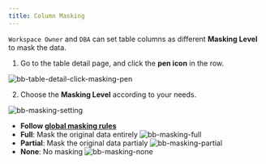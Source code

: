 ```yaml
---
title: Column Masking
---
```


<EnterpriseOnlyBlock />

`Workspace Owner` and `DBA` can set table columns as different **Masking Level** to mask the data.

1. Go to the table detail page, and click the **pen icon** in the row.

![bb-table-detail-click-masking-pen](/content/docs/security/data-masking/bb-table-detail-click-masking-pen.webp)

2. Choose the **Masking Level** according to your needs.

![bb-masking-setting](/content/docs/security/data-masking/bb-masking-setting.webp)

- **Follow [global masking rules](../global-masking-rule)**
- **Full**: Mask the original data entirely
  ![bb-masking-full](/content/docs/security/data-masking/bb-masking-full.webp)
- **Partial**: Mask the original data partialy
  ![bb-masking-partial](/content/docs/security/data-masking/bb-masking-partial.webp)
- **None**: No masking
  ![bb-masking-none](/content/docs/security/data-masking/bb-masking-none.webp)
